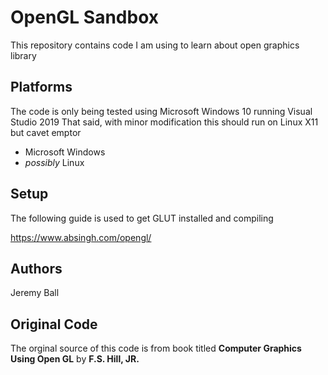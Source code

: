 OpenGL Sandbox
===============================

This repository contains code I am using to learn about open graphics library

## Platforms ##
The code is only being tested using Microsoft Windows 10 running Visual Studio 2019
That said, with minor modification this should run on Linux X11 but cavet emptor

* Microsoft Windows 
* _possibly_ Linux

## Setup ##
The following guide is used to get GLUT installed and compiling

https://www.absingh.com/opengl/

## Authors ##
Jeremy Ball<br/>

## Original Code ##
The orginal source of this code is from book titled **Computer Graphics Using Open GL**
by 
**F.S. Hill, JR.**
